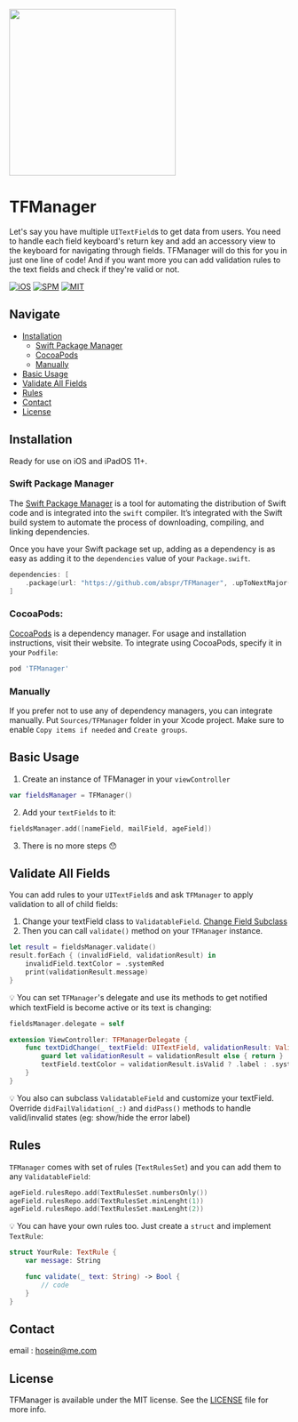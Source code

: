 <p float="center">
  <img src="https://github.com/abspr/TFManager/ScreenShots/demo.gif" width="300" />
</p>

# TFManager

Let's say you have multiple `UITextField`s to get data from users. You need to handle each field keyboard's return key and add an accessory view to the keyboard for navigating through fields. TFManager will do this for you in just one line of code!
And if you want more you can add validation rules to the text fields and check if they're valid or not.

[![iOS](https://img.shields.io/badge/iOS-11.0-blue.svg)](https://developer.apple.com/iOS)
[![SPM](https://img.shields.io/badge/SPM-compatible-red?style=flat-square)](https://developer.apple.com/documentation/swift_packages/package/)
[![MIT](https://img.shields.io/badge/licenses-MIT-red.svg)](https://opensource.org/licenses/MIT)  

## Navigate

- [Installation](#installation)
    - [Swift Package Manager](#swift-package-manager)
    - [CocoaPods](#cocoapods)
    - [Manually](#manually)
- [Basic Usage](#basic-usage)
- [Validate All Fields](#validate-all-fields)
- [Rules](#rules)
- [Contact](#contact)
- [License](#license)

## Installation

Ready for use on iOS and iPadOS 11+.

### Swift Package Manager

The [Swift Package Manager](https://swift.org/package-manager/) is a tool for automating the distribution of Swift code and is integrated into the `swift` compiler. It’s integrated with the Swift build system to automate the process of downloading, compiling, and linking dependencies.

Once you have your Swift package set up, adding as a dependency is as easy as adding it to the `dependencies` value of your `Package.swift`.

```swift
dependencies: [
    .package(url: "https://github.com/abspr/TFManager", .upToNextMajor(from: "1.1.0"))
]
```

### CocoaPods:

[CocoaPods](https://cocoapods.org) is a dependency manager. For usage and installation instructions, visit their website. To integrate using CocoaPods, specify it in your `Podfile`:

```ruby
pod 'TFManager'
```

### Manually

If you prefer not to use any of dependency managers, you can integrate manually. Put `Sources/TFManager` folder in your Xcode project. Make sure to enable `Copy items if needed` and `Create groups`.

## Basic Usage

1. Create an instance of TFManager in your `viewController`
```swift
var fieldsManager = TFManager()
```
2. Add your `textFields` to it:
```swift
fieldsManager.add([nameField, mailField, ageField])
```
3. There is no more steps 😯

## Validate All Fields
You can add rules to your `UITextField`s and ask `TFManager` to apply validation to all of child fields:

1. Change your textField class to `ValidatableField`.
[Change Field Subclass](https://github.com/abspr/TFManager/ScreenShots/screenShot1.png)
2. Then you can call `validate()` method on your `TFManager` instance.
```swift
let result = fieldsManager.validate()
result.forEach { (invalidField, validationResult) in
    invalidField.textColor = .systemRed
    print(validationResult.message)
}
```

💡 You can set `TFManager`'s delegate and use its methods to get notified which textField is become active or its text is changing:
```swift
fieldsManager.delegate = self

extension ViewController: TFManagerDelegate {
    func textDidChange(_ textField: UITextField, validationResult: ValidationResult?) {
        guard let validationResult = validationResult else { return }
        textField.textColor = validationResult.isValid ? .label : .systemRed
    }
}
```

💡 You also can subclass `ValidatableField` and customize your textField. 
Override `didFailValidation(_:)` and `didPass()` methods to handle valid/invalid states (eg: show/hide the error label)

## Rules
`TFManager` comes with set of rules (`TextRulesSet`) and you can add them to any `ValidatableField`:
```swift
ageField.rulesRepo.add(TextRulesSet.numbersOnly())
ageField.rulesRepo.add(TextRulesSet.minLenght(1))
ageField.rulesRepo.add(TextRulesSet.maxLenght(2))
```

💡 You can have your own rules too. Just create a `struct` and implement `TextRule`:

```swift
struct YourRule: TextRule {
    var message: String

    func validate(_ text: String) -> Bool {
        // code
    }
}
```

## Contact
email : [hosein@me.com](mailto:hosein@me.com)

## License
TFManager is available under the MIT license. See the [LICENSE](LICENSE) file for more info.
